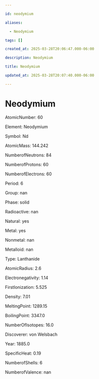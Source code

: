 ```yaml
---

id: neodymium

aliases:

  - Neodymium

tags: []

created_at: 2025-03-28T20:06:47.000-06:00

description: Neodymium

title: Neodymium

updated_at: 2025-03-28T20:07:40.000-06:00

---
```




# Neodymium

AtomicNumber: 60

Element: Neodymium

Symbol: Nd

AtomicMass: 144.242

NumberofNeutrons: 84

NumberofProtons: 60

NumberofElectrons: 60

Period: 6

Group: nan

Phase: solid

Radioactive: nan

Natural: yes

Metal: yes

Nonmetal: nan

Metalloid: nan

Type: Lanthanide

AtomicRadius: 2.6

Electronegativity: 1.14

FirstIonization: 5.525

Density: 7.01

MeltingPoint: 1289.15

BoilingPoint: 3347.0

NumberOfIsotopes: 16.0

Discoverer: von Welsbach

Year: 1885.0

SpecificHeat: 0.19

NumberofShells: 6

NumberofValence: nan


